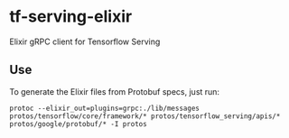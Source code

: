 # tf-serving-elixir

Elixir gRPC client for Tensorflow Serving

## Use

To generate the Elixir files from Protobuf specs, just run:

```
protoc --elixir_out=plugins=grpc:./lib/messages protos/tensorflow/core/framework/* protos/tensorflow_serving/apis/* protos/google/protobuf/* -I protos
```

